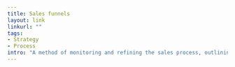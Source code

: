 ```yaml
---
title: Sales funnels
layout: link 
linkurl: ""
tags:
- Strategy
- Process
intro: "A method of monitoring and refining the sales process, outlining a step-by-step journey taken by the user when making a purchase."
---
```


